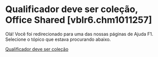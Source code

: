
# Qualificador deve ser coleção, Office Shared [vblr6.chm1011257]

Olá! Você foi redirecionado para uma das nossas páginas de Ajuda F1. Selecione o tópico que estava procurando abaixo.

[Qualificador deve ser coleção](http://msdn.microsoft.com/library/70c3ce6f-13ca-d9cd-d60c-26c19f803fd7%28Office.15%29.aspx)

